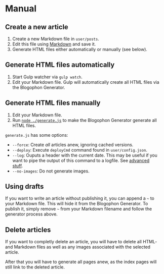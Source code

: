 Manual
======

## Create a new article

1. Create a new Markdown file in `user/posts`.
1. Edit this file using [Markdown](markdown.md) and save it.
1. Generate HTML files either automatically or manually (see below).

## Generate HTML files automatically

1. Start Gulp watcher via `gulp watch`.
1. Edit your Markdown file. Gulp will automatically create all HTML files via the Blogophon Generator.

## Generate HTML files manually

1. Edit your Markdown file.
1. Run [`node ./generate.js`](generate.js) to make the Blogophon Generator generate all HTML files.

`generate.js` has some options:

* `--force`: Create _all_ articles anew, ignoring cached versions.
* `--deploy`:  Execute `deployCmd` command found in `user/config.json`.
* `--log`:  Ouputs a header with the current date. This may be useful if you want to pipe the output of this command to a logfile. See [advanced stuff](advanced-stuff.md).
* `--no-images`: Do not generate images.

## Using drafts

If you want to write an article without publishing it, you can append a `~` to your Markdown file. This will hide it from the Blogophon Generator. To publish it, simply remove `~` from your Markdown filename and follow the generator process above.

## Delete articles

If you want to completly delete an article, you will have to delete all HTML- and Markdown files as well as any images associated with the selected article.

After that you will have to generate all pages anew, as the index pages will still link to the deleted article.
